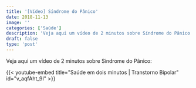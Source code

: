 ```yaml
---
title: '[Vídeo] Síndrome do Pânico'
date: 2018-11-13
image: ''
categories: ['Saúde']
description: 'Veja aqui um vídeo de 2 minutos sobre Síndrome do Pânico:'
draft: false
type: 'post'
---
```


Veja aqui um vídeo de 2 minutos sobre Síndrome do Pânico:

{{< youtube-embed title="Saúde em dois minutos | Transtorno Bipolar" id="v_aqfAht_9I" >}}
